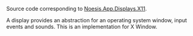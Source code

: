 Source code corresponding to [Noesis.App.Displays.X11](https://www.nuget.org/packages/Noesis.App.Displays.X11).

A display provides an abstraction for an operating system window, input events and sounds. This is an implementation for X Window.
